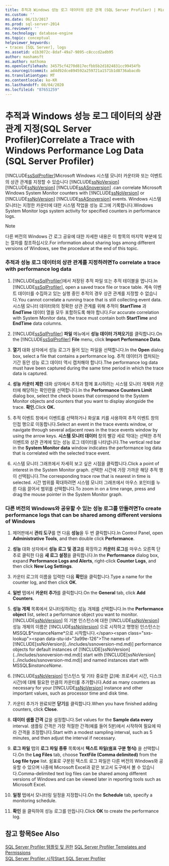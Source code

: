 ```yaml
---
title: 추적과 Windows 성능 로그 데이터의 상관 관계 (SQL Server Profiler) | Microsoft Docs
ms.custom: ''
ms.date: 06/13/2017
ms.prod: sql-server-2014
ms.reviewer: ''
ms.technology: database-engine
ms.topic: conceptual
helpviewer_keywords:
- traces [SQL Server], logs
ms.assetid: e1b3072c-8daf-49a7-9895-c8cccd2adb95
author: mashamsft
ms.author: mathoma
ms.openlocfilehash: 34575cf4270d817ecfbb5b2d1824831cc99454fb
ms.sourcegitcommit: ad4d92dce894592a259721a1571b1d8736abacdb
ms.translationtype: MT
ms.contentlocale: ko-KR
ms.lasthandoff: 08/04/2020
ms.locfileid: "87651259"
---
```

# <a name="correlate-a-trace-with-windows-performance-log-data-sql-server-profiler"></a><span data-ttu-id="3a99e-102">추적과 Windows 성능 로그 데이터의 상관 관계 지정(SQL Server Profiler)</span><span class="sxs-lookup"><span data-stu-id="3a99e-102">Correlate a Trace with Windows Performance Log Data (SQL Server Profiler)</span></span>
  [!INCLUDE[ssSqlProfiler](../includes/sssqlprofiler-md.md)]<span data-ttu-id="3a99e-103">Microsoft Windows 시스템 모니터 카운터와 또는 이벤트의 상관 관계를 지정할 수 있습니다 [!INCLUDE[ssNoVersion](../includes/ssnoversion-md.md)] [!INCLUDE[ssNoVersion](../includes/ssnoversion-md.md)] [!INCLUDE[ssASnoversion](../includes/ssasnoversion-md.md)] .</span><span class="sxs-lookup"><span data-stu-id="3a99e-103">can correlate Microsoft Windows System Monitor counters with [!INCLUDE[ssNoVersion](../includes/ssnoversion-md.md)] or [!INCLUDE[ssNoVersion](../includes/ssnoversion-md.md)] [!INCLUDE[ssASnoversion](../includes/ssasnoversion-md.md)] events.</span></span> <span data-ttu-id="3a99e-104">Windows 시스템 모니터는 지정한 카운터에 대한 시스템 작업을 성능 로그에 기록합니다.</span><span class="sxs-lookup"><span data-stu-id="3a99e-104">Windows System Monitor logs system activity for specified counters in performance logs.</span></span>  
  
> [!NOTE]  
>  <span data-ttu-id="3a99e-105">다른 버전의 Windows 간 로그 공유에 대한 자세한 내용은 이 항목의 마지막 부분에 있는 절차를 참조하십시오.</span><span class="sxs-lookup"><span data-stu-id="3a99e-105">For information about sharing logs among different versions of Windows, see the procedure at the end of this topic.</span></span>  
  
### <a name="to-correlate-a-trace-with-performance-log-data"></a><span data-ttu-id="3a99e-106">추적과 성능 로그 데이터의 상관 관계를 지정하려면</span><span class="sxs-lookup"><span data-stu-id="3a99e-106">To correlate a trace with performance log data</span></span>  
  
1.  <span data-ttu-id="3a99e-107">[!INCLUDE[ssSqlProfiler](../includes/sssqlprofiler-md.md)]에서 저장된 추적 파일 또는 추적 테이블을 엽니다.</span><span class="sxs-lookup"><span data-stu-id="3a99e-107">In [!INCLUDE[ssSqlProfiler](../includes/sssqlprofiler-md.md)], open a saved trace file or trace table.</span></span> <span data-ttu-id="3a99e-108">계속 이벤트 데이터를 수집하고 있는 실행 중인 추적의 경우 상관 관계를 지정할 수 없습니다.</span><span class="sxs-lookup"><span data-stu-id="3a99e-108">You cannot correlate a running trace that is still collecting event data.</span></span> <span data-ttu-id="3a99e-109">시스템 모니터 데이터와의 정확한 상관 관계를 위해 추적이 **StartTime** 과 **EndTime** 데이터 열을 모두 포함하도록 해야 합니다.</span><span class="sxs-lookup"><span data-stu-id="3a99e-109">For accurate correlation with System Monitor data, the trace must contain both **StartTime** and **EndTime** data columns.</span></span>  
  
2.  <span data-ttu-id="3a99e-110">[!INCLUDE[ssSqlProfiler](../includes/sssqlprofiler-md.md)] **파일** 메뉴에서 **성능 데이터 가져오기**를 클릭합니다.</span><span class="sxs-lookup"><span data-stu-id="3a99e-110">On the [!INCLUDE[ssSqlProfiler](../includes/sssqlprofiler-md.md)] **File** menu, click **Import Performance Data**.</span></span>  
  
3.  <span data-ttu-id="3a99e-111">**열기** 대화 상자에서 성능 로그가 들어 있는 파일을 선택합니다.</span><span class="sxs-lookup"><span data-stu-id="3a99e-111">In the **Open** dialog box, select a file that contains a performance log.</span></span> <span data-ttu-id="3a99e-112">추적 데이터가 캡처되는 기간 동안 성능 로그 데이터 역시 캡처해야 합니다.</span><span class="sxs-lookup"><span data-stu-id="3a99e-112">The performance log data must have been captured during the same time period in which the trace data is captured.</span></span>  
  
4.  <span data-ttu-id="3a99e-113">**성능 카운터 제한** 대화 상자에서 추적과 함께 표시하려는 시스템 모니터 개체와 카운터에 해당하는 확인란을 선택합니다.</span><span class="sxs-lookup"><span data-stu-id="3a99e-113">In the **Performance Counters Limit** dialog box, select the check boxes that correspond to the System Monitor objects and counters that you want to display alongside the trace.</span></span> <span data-ttu-id="3a99e-114">**확인.**</span><span class="sxs-lookup"><span data-stu-id="3a99e-114">Click **OK.**</span></span>  
  
5.  <span data-ttu-id="3a99e-115">추적 이벤트 창에서 이벤트를 선택하거나 화살표 키를 사용하여 추적 이벤트 창의 인접 행으로 이동합니다.</span><span class="sxs-lookup"><span data-stu-id="3a99e-115">Select an event in the trace events window, or navigate through several adjacent rows in the trace events window by using the arrow keys.</span></span> <span data-ttu-id="3a99e-116">**시스템 모니터 데이터** 창의 빨강 세로 막대는 선택한 추적 이벤트와 상관 관계에 있는 성능 로그 데이터를 나타냅니다.</span><span class="sxs-lookup"><span data-stu-id="3a99e-116">The vertical red bar in the **System Monitor data** window indicates the performance log data that is correlated with the selected trace event.</span></span>  
  
6.  <span data-ttu-id="3a99e-117">시스템 모니터 그래프에서 자세히 보고 싶은 시점을 클릭합니다.</span><span class="sxs-lookup"><span data-stu-id="3a99e-117">Click a point of interest in the System Monitor graph.</span></span> <span data-ttu-id="3a99e-118">선택한 시간에 가장 가까운 해당 추적 행이 선택됩니다.</span><span class="sxs-lookup"><span data-stu-id="3a99e-118">The corresponding trace row that is nearest in time is selected.</span></span> <span data-ttu-id="3a99e-119">시간 범위를 확대하려면 시스템 모니터 그래프에서 마우스 포인터를 누른 다음 끌어서 범위를 선택합니다.</span><span class="sxs-lookup"><span data-stu-id="3a99e-119">To zoom in on a time range, press and drag the mouse pointer in the System Monitor graph.</span></span>  
  
### <a name="to-create-performance-logs-that-can-be-shared-among-different-versions-of-windows"></a><span data-ttu-id="3a99e-120">다른 버전의 Windows와 공유할 수 있는 성능 로그를 만들려면</span><span class="sxs-lookup"><span data-stu-id="3a99e-120">To create performance logs that can be shared among different versions of Windows</span></span>  
  
1.  <span data-ttu-id="3a99e-121">제어판에서 **관리 도구**를 연 다음 **성능**을 두 번 클릭합니다.</span><span class="sxs-lookup"><span data-stu-id="3a99e-121">In Control Panel, open **Administrative Tools**, and then double click **Performance**.</span></span>  
  
2.  <span data-ttu-id="3a99e-122">**성능** 대화 상자에서 **성능 로그 및 경고**를 확장하고 **카운터 로그**를 마우스 오른쪽 단추로 클릭한 다음 **새 로그 설정**을 클릭합니다.</span><span class="sxs-lookup"><span data-stu-id="3a99e-122">In the **Performance** dialog box, expand **Performance Logs and Alerts**, right-click **Counter Logs**, and then click **New Log Settings**.</span></span>  
  
3.  <span data-ttu-id="3a99e-123">카운터 로그의 이름을 입력한 다음 **확인**을 클릭합니다.</span><span class="sxs-lookup"><span data-stu-id="3a99e-123">Type a name for the counter log, and then click **OK**.</span></span>  
  
4.  <span data-ttu-id="3a99e-124">**일반** 탭에서 **카운터 추가**를 클릭합니다.</span><span class="sxs-lookup"><span data-stu-id="3a99e-124">On the **General** tab, click **Add Counters**.</span></span>  
  
5.  <span data-ttu-id="3a99e-125">**성능 개체** 목록에서 모니터링하려는 성능 개체를 선택합니다.</span><span class="sxs-lookup"><span data-stu-id="3a99e-125">In the **Performance object** list, select a performance object you want to monitor.</span></span> <span data-ttu-id="3a99e-126">[!INCLUDE[ssNoVersion](../includes/ssnoversion-md.md)] 의 기본 인스턴스에 대한 [!INCLUDE[ssNoVersion](../includes/ssnoversion-md.md)] 성능 개체의 이름은 [!INCLUDE[ssNoVersion](../includes/ssnoversion-md.md)] 으로 시작하고 명명된 인스턴스는 MSSQL$*instanceName*으로 시작합니다.</span><span class="sxs-lookup"><span data-stu-id="3a99e-126">The names of [!INCLUDE[ssNoVersion](../includes/ssnoversion-md.md)] performance objects for default instances of [!INCLUDE[ssNoVersion](../includes/ssnoversion-md.md)] start with [!INCLUDE[ssNoVersion](../includes/ssnoversion-md.md)] and named instances start with MSSQL$*instanceName*.</span></span>  
  
6.  <span data-ttu-id="3a99e-127">[!INCLUDE[ssNoVersion](../includes/ssnoversion-md.md)] 인스턴스 및 기타 중요한 값(예: 프로세서 시간, 디스크 시간)에 대해 필요한 만큼의 카운터를 추가합니다.</span><span class="sxs-lookup"><span data-stu-id="3a99e-127">Add as many counters as necessary for your [!INCLUDE[ssNoVersion](../includes/ssnoversion-md.md)] instance and other important values, such as processor time and disk time.</span></span>  
  
7.  <span data-ttu-id="3a99e-128">카운터 추가가 완료되면 **닫기**를 클릭합니다.</span><span class="sxs-lookup"><span data-stu-id="3a99e-128">When you have finished adding counters, click **Close**.</span></span>  
  
8.  <span data-ttu-id="3a99e-129">**데이터 샘플 간격** 값을 설정합니다.</span><span class="sxs-lookup"><span data-stu-id="3a99e-129">Set values for the **Sample data every** interval.</span></span> <span data-ttu-id="3a99e-130">샘플링 간격은 가장 적절한 간격(예를 들어 5분)에서 시작하여 필요에 따라 간격을 조정합니다.</span><span class="sxs-lookup"><span data-stu-id="3a99e-130">Start with a modest sampling interval, such as 5 minutes, and then adjust the interval if necessary.</span></span>  
  
9. <span data-ttu-id="3a99e-131">**로그 파일** 탭의 **로그 파일 종류** 목록에서 **텍스트 파일(쉼표 구분 형식)** 을 선택합니다.</span><span class="sxs-lookup"><span data-stu-id="3a99e-131">On the **Log Files** tab, choose **TextFile (Comma delimited)** from the **Log file type** list.</span></span> <span data-ttu-id="3a99e-132">쉼표로 구분된 텍스트 로그 파일은 다른 버전의 Windows와 공유할 수 있으며 나중에 Microsoft Excel과 같은 보고서 도구에서 볼 수 있습니다.</span><span class="sxs-lookup"><span data-stu-id="3a99e-132">Comma-delimited text log files can be shared among different versions of Windows and can be viewed later in reporting tools such as Microsoft Excel.</span></span>  
  
10. <span data-ttu-id="3a99e-133">**일정** 탭에서 모니터링 일정을 지정합니다.</span><span class="sxs-lookup"><span data-stu-id="3a99e-133">On the **Schedule** tab, specify a monitoring schedule.</span></span>  
  
11. <span data-ttu-id="3a99e-134">**확인** 을 클릭하여 성능 로그를 만듭니다.</span><span class="sxs-lookup"><span data-stu-id="3a99e-134">Click **OK** to create the performance log.</span></span>  
  
## <a name="see-also"></a><span data-ttu-id="3a99e-135">참고 항목</span><span class="sxs-lookup"><span data-stu-id="3a99e-135">See Also</span></span>  
 <span data-ttu-id="3a99e-136">[SQL Server Profiler 템플릿 및 권한](../tools/sql-server-profiler/sql-server-profiler-templates-and-permissions.md) </span><span class="sxs-lookup"><span data-stu-id="3a99e-136">[SQL Server Profiler Templates and Permissions](../tools/sql-server-profiler/sql-server-profiler-templates-and-permissions.md) </span></span>  
 [<span data-ttu-id="3a99e-137">SQL Server Profiler 시작</span><span class="sxs-lookup"><span data-stu-id="3a99e-137">Start SQL Server Profiler</span></span>](../tools/sql-server-profiler/start-sql-server-profiler.md)  
  
  
